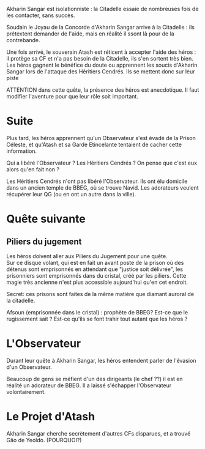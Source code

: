Akharin Sangar est isolationniste : la Citadelle essaie de nombreuses fois de les contacter, sans succès.
 
Soudain le Joyau de la Concorde d'Akharin Sangar arrive à la Citadelle : ils prétextent demander de l'aide, mais en réalité il ssont là pour de la contrebande.
 
Une fois arrivé, le souverain Atash est réticent à accepter l'aide des héros : il protège sa CF et n'a pas besoin de la Citadelle, ils s'en sortent très bien.  
Les héros gagnent le bénéfice du doute ou apprennent les soucis d'Akharin Sangar lors de l'attaque des Héritiers Cendrés. Ils se mettent donc sur leur piste
 
ATTENTION dans cette quête, la présence des héros est anecdotique. Il faut modifier l'aventure pour que leur rôle soit important.
 
# Suite

Plus tard, les héros apprennent qu'un Observateur s'est évadé de la Prison Céleste, et qu'Atash et sa Garde Etincelante tentaient de cacher cette information.
 
Qui a libéré l'Observateur ? Les Héritiers Cendrés ? On pense que c'est eux alors qu'en fait non ?
 
Les Héritiers Cendrés n'ont pas libéré l'Observateur. Ils ont élu domicile dans un ancien temple de BBEG, où se trouve Navid. Les adorateurs veulent récupérer leur QG (ou en ont un autre dans la ville).
 
# Quête suivante

## Piliers du jugement

Les héros doivent aller aux Piliers du Jugement pour une quête.  
Sur ce disque volant, qui est en fait un avant poste de la prison où des détenus sont emprisonnés en attendant que "justice soit délivrée", les prisonniers sont emprisonnés dans du cristal, créé par les piliers. Cette magie très ancienne n'est plus accessible aujourd'hui qu'en cet endroit.
 
Secret: ces prisons sont faites de la même matière que diamant auroral de la citadelle.
 
Afsoun (emprisonnée dans le cristal) : prophète de BBEG? Est-ce que le rugissement sait ? Est-ce qu'ils se font trahir tout autant que les héros ?
   

# L'Observateur

Durant leur quête à Akharin Sangar, les héros entendent parler de l'évasion d'un Observateur.
 
Beaucoup de gens se méfient d'un des dirigeants (le chef ??) il est en réalité un adorateur de BBEG. Il a laissé s'échapper l'Observateur volontairement.

# Le Projet d'Atash

Akharin Sangar cherche secrètement d'autres CFs disparues, et a trouvé Gâo de Yeoldo. (POURQUOI?)